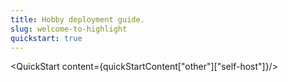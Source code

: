```yaml
---
title: Hobby deployment guide.
slug: welcome-to-highlight
quickstart: true
---
```


<QuickStart content={quickStartContent["other"]["self-host"]}/>

